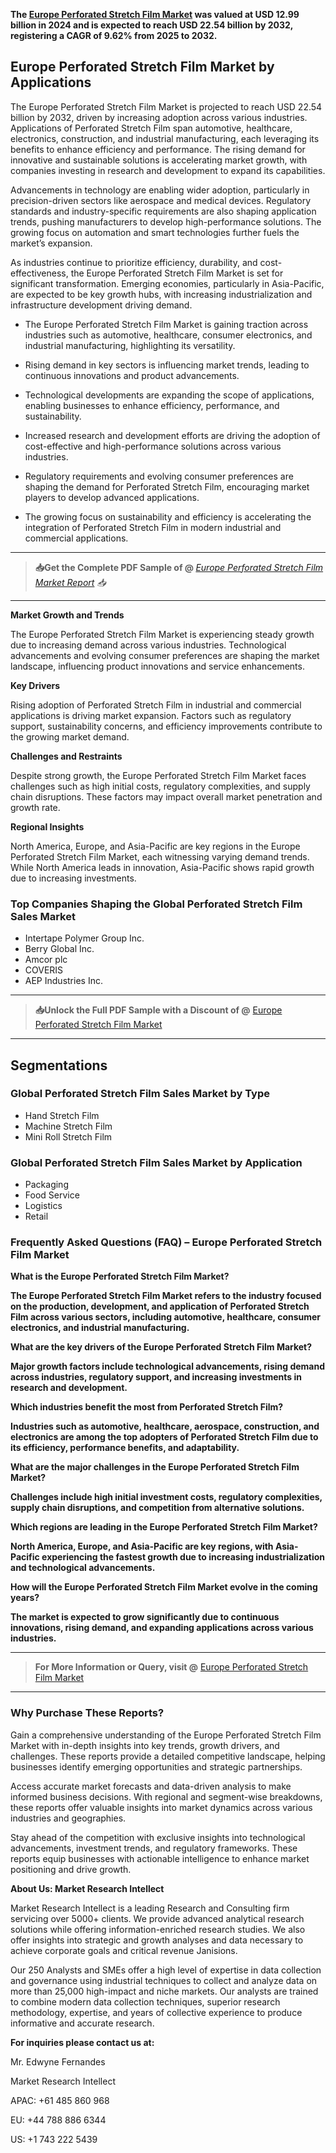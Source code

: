 <p><strong>The <a href="https://www.marketresearchintellect.com/download-sample/?rid=959908&amp;utm_source=Pulse-April-Europe&amp;utm_medium=852">Europe Perforated Stretch Film Market</a> was valued at USD 12.99 billion in 2024 and is expected to reach USD 22.54 billion by 2032, registering a CAGR of 9.62% from 2025 to 2032.</strong></p><h2>Europe Perforated Stretch Film Market by Applications&nbsp;</h2><p><p>The Europe Perforated Stretch Film Market is projected to reach USD 22.54 billion by 2032, driven by increasing adoption across various industries. Applications of Perforated Stretch Film span automotive, healthcare, electronics, construction, and industrial manufacturing, each leveraging its benefits to enhance efficiency and performance. The rising demand for innovative and sustainable solutions is accelerating market growth, with companies investing in research and development to expand its capabilities.</p><p>Advancements in technology are enabling wider adoption, particularly in precision-driven sectors like aerospace and medical devices. Regulatory standards and industry-specific requirements are also shaping application trends, pushing manufacturers to develop high-performance solutions. The growing focus on automation and smart technologies further fuels the market&rsquo;s expansion.</p><p>As industries continue to prioritize efficiency, durability, and cost-effectiveness, the Europe Perforated Stretch Film Market is set for significant transformation. Emerging economies, particularly in Asia-Pacific, are expected to be key growth hubs, with increasing industrialization and infrastructure development driving demand.</p></p><ul><li><p>The Europe Perforated Stretch Film Market is gaining traction across industries such as automotive, healthcare, consumer electronics, and industrial manufacturing, highlighting its versatility.</p></li><li><p>Rising demand in key sectors is influencing market trends, leading to continuous innovations and product advancements.</p></li><li><p>Technological developments are expanding the scope of applications, enabling businesses to enhance efficiency, performance, and sustainability.</p></li><li><p>Increased research and development efforts are driving the adoption of cost-effective and high-performance solutions across various industries.</p></li><li><p>Regulatory requirements and evolving consumer preferences are shaping the demand for Perforated Stretch Film, encouraging market players to develop advanced applications.</p></li><li><p>The growing focus on sustainability and efficiency is accelerating the integration of Perforated Stretch Film in modern industrial and commercial applications.</p></li></ul><hr /><blockquote><p><strong><span class="font-[700]">📥Get the Complete PDF Sample of @ </span></strong><em><span class="font-[700]"><a href="https://www.marketresearchintellect.com/download-sample/?rid=959908&amp;utm_source=Pulse-April-Europe&amp;utm_medium=852" target="_blank" data-tracking-control-name="article-ssr-frontend-pulse_little-text-block" data-tracking-will-navigate="" data-test-link="">Europe Perforated Stretch Film Market Report</a>&nbsp;📥</span></em></p></blockquote><hr /><p class="" data-start="77" data-end="360"><strong data-start="77" data-end="105">Market Growth and Trends</strong></p><p class="" data-start="77" data-end="360">The Europe Perforated Stretch Film Market is experiencing steady growth due to increasing demand across various industries. Technological advancements and evolving consumer preferences are shaping the market landscape, influencing product innovations and service enhancements.</p><p class="" data-start="362" data-end="606"><strong data-start="362" data-end="377">Key Drivers</strong></p><p class="" data-start="362" data-end="606">Rising adoption of Perforated Stretch Film in industrial and commercial applications is driving market expansion. Factors such as regulatory support, sustainability concerns, and efficiency improvements contribute to the growing market demand.</p><p class="" data-start="608" data-end="849"><strong data-start="608" data-end="637">Challenges and Restraints</strong></p><p class="" data-start="608" data-end="849">Despite strong growth, the Europe Perforated Stretch Film Market faces challenges such as high initial costs, regulatory complexities, and supply chain disruptions. These factors may impact overall market penetration and growth rate.</p><p class="" data-start="851" data-end="1095"><strong data-start="851" data-end="872">Regional Insights</strong></p><p class="" data-start="851" data-end="1095">North America, Europe, and Asia-Pacific are key regions in the Europe Perforated Stretch Film Market, each witnessing varying demand trends. While North America leads in innovation, Asia-Pacific shows rapid growth due to increasing investments.</p><p><h3>Top Companies Shaping the Global Perforated Stretch Film Sales Market </h3><ul><li>Intertape Polymer Group Inc.</li><li>Berry Global Inc.</li><li>Amcor plc</li><li>COVERIS</li><li>AEP Industries Inc.</li></ul></p><hr /><blockquote><p><strong>📥Unlock the Full PDF Sample with a Discount of @</strong> <a href="https://www.marketresearchintellect.com/ask-for-discount/?rid=959908&amp;utm_source=Pulse-April-Europe&amp;utm_medium=852">Europe Perforated Stretch Film Market</a></p></blockquote><hr /><p><h2>Segmentations</h2><h3>Global Perforated Stretch Film Sales Market by Type</h3><ul><li>Hand Stretch Film</li><li>Machine Stretch Film</li><li>Mini Roll Stretch Film</li></ul><h3>Global Perforated Stretch Film Sales Market by Application</h3><ul><li>Packaging</li><li>Food Service</li><li>Logistics</li><li>Retail</li></ul></p><h3><strong>Frequently Asked Questions (FAQ) &ndash; Europe Perforated Stretch Film Market</strong></h3><p><strong>What is the Europe Perforated Stretch Film Market?</strong></p><p><strong>The Europe Perforated Stretch Film Market refers to the industry focused on the production, development, and application of Perforated Stretch Film across various sectors, including automotive, healthcare, consumer electronics, and industrial manufacturing.</strong></p><p><strong>What are the key drivers of the Europe Perforated Stretch Film Market?</strong></p><p><strong>Major growth factors include technological advancements, rising demand across industries, regulatory support, and increasing investments in research and development.</strong></p><p><strong>Which industries benefit the most from Perforated Stretch Film?</strong></p><p><strong>Industries such as automotive, healthcare, aerospace, construction, and electronics are among the top adopters of Perforated Stretch Film due to its efficiency, performance benefits, and adaptability.</strong></p><p><strong>What are the major challenges in the Europe Perforated Stretch Film Market?</strong></p><p><strong>Challenges include high initial investment costs, regulatory complexities, supply chain disruptions, and competition from alternative solutions.</strong></p><p><strong>Which regions are leading in the Europe Perforated Stretch Film Market?</strong></p><p><strong>North America, Europe, and Asia-Pacific are key regions, with Asia-Pacific experiencing the fastest growth due to increasing industrialization and technological advancements.</strong></p><p><strong>How will the Europe Perforated Stretch Film Market evolve in the coming years?</strong></p><p><strong>The market is expected to grow significantly due to continuous innovations, rising demand, and expanding applications across various industries.</strong></p><hr /><blockquote><p><span class="font-[700]"><strong>For More Information or Query, visit&nbsp;@</strong>&nbsp;</span><span class="font-[700]"><a href="https://www.marketresearchintellect.com/product/global-perforated-stretch-film-sales-market/?utm_source=Linkedin&utm_medium=852" target="_blank" data-tracking-control-name="article-ssr-frontend-pulse_little-text-block" data-tracking-will-navigate="" data-test-link="">Europe Perforated Stretch Film Market</a></span></p></blockquote><hr /><h3><strong data-start="0" data-end="31">Why Purchase These Reports?</strong></h3><p class="" data-start="35" data-end="297">Gain a comprehensive understanding of the Europe Perforated Stretch Film Market with in-depth insights into key trends, growth drivers, and challenges. These reports provide a detailed competitive landscape, helping businesses identify emerging opportunities and strategic partnerships.</p><p class="" data-start="299" data-end="540">Access accurate market forecasts and data-driven analysis to make informed business decisions. With regional and segment-wise breakdowns, these reports offer valuable insights into market dynamics across various industries and geographies.</p><p class="" data-start="542" data-end="784">Stay ahead of the competition with exclusive insights into technological advancements, investment trends, and regulatory frameworks. These reports equip businesses with actionable intelligence to enhance market positioning and drive growth.</p><p><strong><span class="font-[700]">About Us: Market Research Intellect</span></strong></p><p><span class="">Market Research Intellect is a leading Research and Consulting firm servicing over 5000+ clients. We provide advanced analytical research solutions while offering information-enriched research studies.&nbsp;</span>We also offer insights into strategic and growth analyses and data necessary to achieve corporate goals and critical revenue Janisions.</p><p><span class="">Our 250 Analysts and SMEs offer a high level of expertise in data collection and governance using industrial techniques to collect and analyze data on more than 25,000 high-impact and niche markets. Our analysts are trained to combine modern data collection techniques, superior research methodology, expertise, and years of collective experience to produce informative and accurate research.</span></p><p><strong>For inquiries please contact us at:</strong></p><p>Mr. Edwyne Fernandes</p><p>Market Research Intellect</p><p>APAC: +61 485 860 968</p><p>EU: +44 788 886 6344</p><p>US: +1 743 222 5439</p>